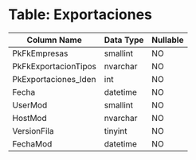 # Table: Exportaciones

| Column Name | Data Type | Nullable |
|-------------|-----------|----------|
| PkFkEmpresas | smallint | NO |
| PkFkExportacionTipos | nvarchar | NO |
| PkExportaciones_Iden | int | NO |
| Fecha | datetime | NO |
| UserMod | smallint | NO |
| HostMod | nvarchar | NO |
| VersionFila | tinyint | NO |
| FechaMod | datetime | NO |
